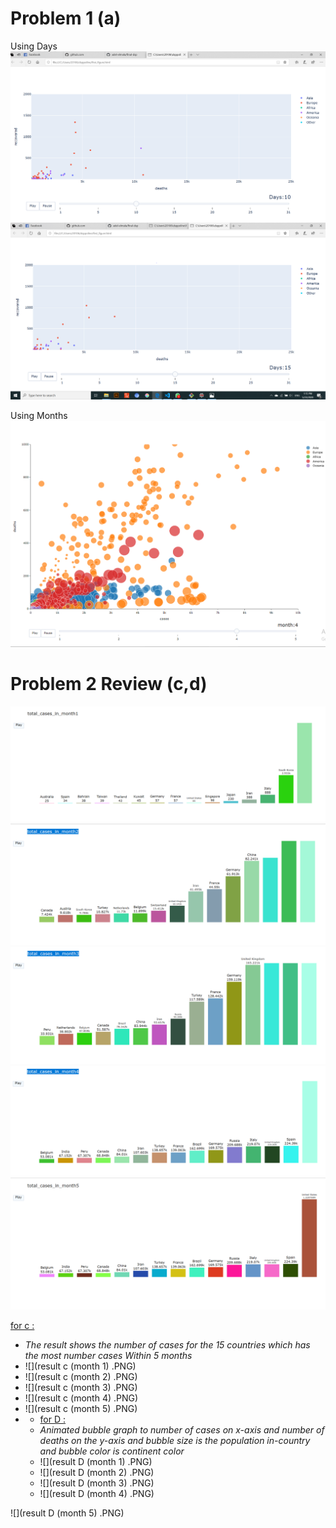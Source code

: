 # Problem 1 (a)
Using Days 
![](https://raw.githubusercontent.com/adel-elmala/final-dsp/master/p1/screeshots%20and%20readme/solved-a1.PNG?token=AKO3RT56LKQ2BZYYJDF4YKS62TYNQ)
![](https://raw.githubusercontent.com/adel-elmala/final-dsp/master/p1/screeshots%20and%20readme/solved-a2.PNG?token=AKO3RTYCISQZCHPAOXFICZC62TYPU)
 

Using Months
![](https://raw.githubusercontent.com/adel-elmala/final-dsp/master/p1/screeshots%20and%20readme/result%20D%20(month%204)%20.PNG?token=AKO3RT3VVKEMPPK25HX6GYK62TYSY)

# Problem 2 Review (c,d)

![](https://raw.githubusercontent.com/adel-elmala/final-dsp/master/p1/screeshots%20and%20readme/result%20c%20(month%201)%20.PNG?token=AKO3RT5ZRJ4HWGIWVEPQSG262T4SU)
![](https://raw.githubusercontent.com/adel-elmala/final-dsp/master/p1/screeshots%20and%20readme/result%20c%20(month%202)%20.PNG?token=AKO3RT5KSDMXWCAX3XNFB4S62T4TC)
![](https://raw.githubusercontent.com/adel-elmala/final-dsp/master/p1/screeshots%20and%20readme/result%20c%20(month%203)%20.PNG?token=AKO3RT6K2QH7WJS3LUEMZ4C62T4TM)
![](https://raw.githubusercontent.com/adel-elmala/final-dsp/master/p1/screeshots%20and%20readme/result%20c%20(month%204)%20.PNG?token=AKO3RTY5R2L44YOUAOO3VL262T4XI)
![](https://raw.githubusercontent.com/adel-elmala/final-dsp/master/p1/screeshots%20and%20readme/result%20c%20(month%205)%20.PNG?token=AKO3RTZY4M5M3ROQBUGSGOS62T4YS)

<u>for c :</u>

* *The result shows the number of cases for the 15 countries which has the most number cases Within 5 months*
* ![](result c (month 1) .PNG)
* ![](result c (month 2) .PNG)
* ![](result c (month 3) .PNG)
* ![](result c (month 4) .PNG)
* ![](result c (month 5) .PNG)
* * <u>for D :</u>
  * *Animated bubble graph to number of cases on x-axis and number of deaths on the y-axis  and bubble size is the population in-country and bubble color is continent color*
  * ![](result D (month 1) .PNG)
  * ![](result D (month 2) .PNG)
  * ![](result D (month 3) .PNG)
  * ![](result D (month 4) .PNG)

![](result D (month 5) .PNG)

